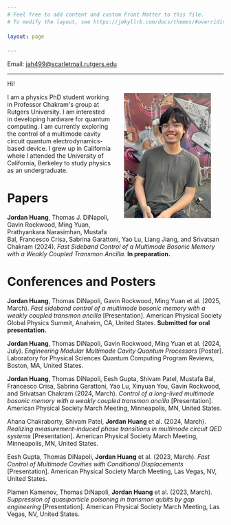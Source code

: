 ```yaml
---
# Feel free to add content and custom Front Matter to this file.
# To modify the layout, see https://jekyllrb.com/docs/themes/#overriding-theme-defaults

layout: page

---
```


Email: jah499@scarletmail.rutgers.edu

---


<img src="/files/Jordan Huang.jpg" alt="Jordan Huang" width="40%" align="right" style="padding:30px;"/>

Hi! 

I am a physics PhD student working in Professor Chakram's group at Rutgers University. I am interested in developing hardware for quantum computing. I am currently exploring the control of a multimode cavity circuit quantum electrodynamics-based device. I grew up in California where I attended the University of California, Berkeley to study physics as an undergraduate. 

# Papers

<p style="font-size:14px; "><b>Jordan Huang</b>, Thomas J. DiNapoli, Gavin Rockwood, Ming Yuan, Prathyankara Narasimhan, Mustafa Bal, Francesco Crisa, Sabrina Garattoni, Yao Lu, Liang Jiang, and Srivatsan Chakram (2024). <i>Fast Sideband Control of a Multimode Bosonic Memory with a Weakly Coupled Transmon Ancilla</i>. <b>In preparation.</b></p>

# Conferences and Posters

<p style="font-size:14px; "><b>Jordan Huang</b>, Thomas DiNapoli, Gavin Rockwood, Ming Yuan et al. (2025, March). <i>Fast sideband control of a multimode bosonic memory with a weakly coupled transmon ancilla</i> [Presentation]. American Physical Society Global Physics Summit, Anaheim, CA, United States. <b>Submitted for oral presentation.</b></p>

<p style="font-size:14px; "><b>Jordan Huang</b>, Thomas DiNapoli, Gavin Rockwood, Ming Yuan et al. (2024, July). <i>Engineering Modular Multimode Cavity Quantum Processors</i> [Poster]. Laboratory for Physical Sciences Quantum Computing Program Reviews, Boston, MA, United States. </p>

<p style="font-size:14px; "><b>Jordan Huang</b>, Thomas DiNapoli, Eesh Gupta, Shivam Patel, Mustafa Bal, Francesco Crisa, Sabrina Garattoni, Yao Lu, Xinyuan You, Gavin Rockwood, and Srivatsan Chakram (2024, March). <i>Control of a long-lived multimode bosonic memory with a weakly coupled transmon ancilla</i> [Presentation]. American Physical Society March Meeting, Minneapolis, MN, United States.</p>

<p style="font-size:14px; ">Ahana Chakraborty, Shivam Patel, <b>Jordan Huang</b> et al. (2024, March). <i>Realizing measurement-induced phase transitions in multimode circuit QED systems</i> [Presentation]. American Physical Society March Meeting, Minneapolis, MN, United States. </p>

<p style="font-size:14px; ">Eesh Gupta, Thomas DiNapoli, <b>Jordan Huang</b> et al. (2023, March). <i>Fast Control of Multimode Cavities with Conditional Displacements</i> [Presentation]. American Physical Society March Meeting, Las Vegas, NV, United States.</p>

<p style="font-size:14px; ">Plamen Kamenov, Thomas DiNapoli, <b>Jordan Huang</b> et al. (2023, March). <i>Suppression of quasiparticle poisoning in transmon qubits by gap engineering</i> [Presentation]. American Physical Society March Meeting, Las Vegas, NV, United States.</p>
